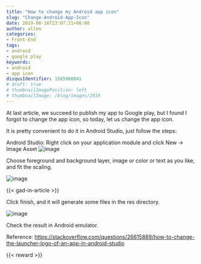 ```yaml
---
title: "How to change my Android app icon"
slug: "Change-Android-App-Icon"
date: 2019-08-16T23:07:21+08:00
author: allen
categories:
- Front-End
tags:
- android
- google play
keywords:
- android
- app icon
disqusIdentifier: 1565968041
# draft: true
# thumbnailImagePosition: left
# thumbnailImage: /blog/images/2019
---
```


At last article, we succeed to publish my app to Google play, but I found I forgot to change the app icon, so today, let us change the app icon.

<!--more-->

It is pretty convenient to do it in Android Studio, just follow the steps:


Android Studio: Right click on your application module and click New -> Image Asset
![image](https://user-images.githubusercontent.com/11868477/63177703-12c63200-c07b-11e9-8319-fa8f09c41e36.png)

Choose foreground and background layer, image or color or text as you like, and fit the scaling.

![image](https://user-images.githubusercontent.com/11868477/63177661-fc1fdb00-c07a-11e9-8ad0-77efc982cf01.png)

{{< gad-in-article >}}

Click finish, and it will generate some files in the res directory.

![image](https://user-images.githubusercontent.com/11868477/63215031-09a89400-c153-11e9-8c3c-e20143a2a18f.png)

Check the result in Android emulator.

Reference: https://stackoverflow.com/questions/26615889/how-to-change-the-launcher-logo-of-an-app-in-android-studio

<!-- {{< embed-caniuse css-placeholder-shown >}} -->
<!-- {{< codepen pen="PKdOpB" user="justforuse" theme="dark">}} -->
{{< reward >}}
